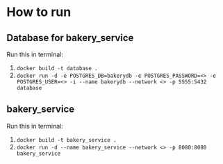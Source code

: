 # How to run
## Database for bakery_service
Run this in terminal: </br>
1. `docker build -t database .` </br>
2. `docker run -d -e POSTGRES_DB=bakerydb -e POSTGRES_PASSWORD=<> -e POSTGRES_USER=<> -i --name bakerydb --network <> -p 5555:5432 database`

## bakery_service
Run this in terminal: </br>
1. `docker build -t bakery_service . ` </br>
2. `docker run -d --name bakery_service --network <> -p 8080:8080 bakery_service`



